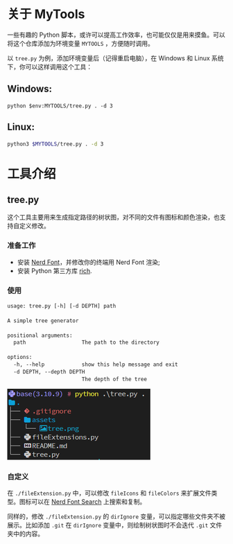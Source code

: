 # 关于 MyTools

一些有趣的 Python 脚本，或许可以提高工作效率，也可能仅仅是用来摸鱼。可以将这个仓库添加为环境变量 `MYTOOLS` ，方便随时调用。

以 `tree.py` 为例，添加环境变量后（记得重启电脑），在 Windows 和 Linux 系统下，你可以这样调用这个工具：

## Windows:

```pwsh
python $env:MYTOOLS/tree.py . -d 3
```

## Linux:

```bash
python3 $MYTOOLS/tree.py . -d 3
```

# 工具介绍

## tree.py

这个工具主要用来生成指定路径的树状图，对不同的文件有图标和颜色渲染，也支持自定义修改。

### 准备工作

- 安装 [Nerd Font](https://www.nerdfonts.com/#home)，并修改你的终端用 Nerd Font 渲染;
- 安装 Python 第三方库 [rich](https://github.com/Textualize/rich).

### 使用

```txt
usage: tree.py [-h] [-d DEPTH] path

A simple tree generator

positional arguments:
  path                  The path to the directory

options:
  -h, --help            show this help message and exit
  -d DEPTH, --depth DEPTH
                        The depth of the tree
```

![img](assets/tree.png)

### 自定义

在 `./fileExtension.py` 中，可以修改 `fileIcons` 和 `fileColors` 来扩展文件类型。图标可以在 [Nerd Font Search](https://www.nerdfonts.com/cheat-sheet) 上搜索和复制。

同样的，修改 `./fileExtension.py` 的 `dirIgnore` 变量，可以指定哪些文件夹不被展示。比如添加 `.git` 在 `dirIgnore` 变量中，则绘制树状图时不会迭代 `.git` 文件夹中的内容。